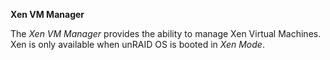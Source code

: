**Xen VM Manager**

The *Xen VM Manager* provides the ability to manage Xen Virtual
Machines.  Xen is only available when unRAID OS is booted in *Xen Mode*.
